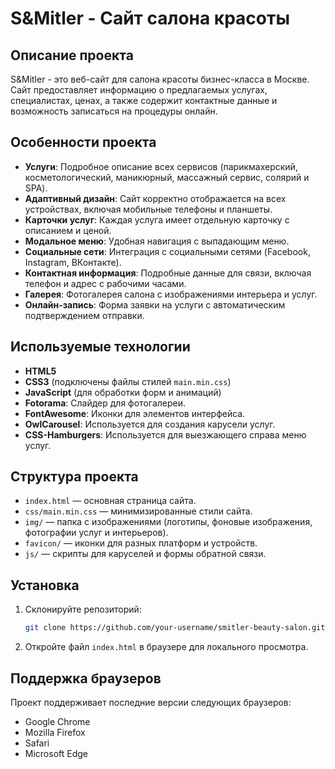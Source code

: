 # S&Mitler - Сайт салона красоты

## Описание проекта

S&Mitler - это веб-сайт для салона красоты бизнес-класса в Москве. Сайт предоставляет информацию о предлагаемых услугах, специалистах, ценах, а также содержит контактные данные и возможность записаться на процедуры онлайн.

## Особенности проекта

- **Услуги**: Подробное описание всех сервисов (парикмахерский, косметологический, маникюрный, массажный сервис, солярий и SPA).
- **Адаптивный дизайн**: Сайт корректно отображается на всех устройствах, включая мобильные телефоны и планшеты.
- **Карточки услуг**: Каждая услуга имеет отдельную карточку с описанием и ценой.
- **Модальное меню**: Удобная навигация с выпадающим меню.
- **Социальные сети**: Интеграция с социальными сетями (Facebook, Instagram, ВКонтакте).
- **Контактная информация**: Подробные данные для связи, включая телефон и адрес с рабочими часами.
- **Галерея**: Фотогалерея салона с изображениями интерьера и услуг.
- **Онлайн-запись**: Форма заявки на услуги с автоматическим подтверждением отправки.

## Используемые технологии

- **HTML5**
- **CSS3** (подключены файлы стилей `main.min.css`)
- **JavaScript** (для обработки форм и анимаций)
- **Fotorama**: Слайдер для фотогалереи.
- **FontAwesome**: Иконки для элементов интерфейса.
- **OwlCarousel**: Используется для создания карусели услуг.
- **CSS-Hamburgers**: Используется для выезжающего справа меню услуг.

## Структура проекта

- `index.html` — основная страница сайта.
- `css/main.min.css` — минимизированные стили сайта.
- `img/` — папка с изображениями (логотипы, фоновые изображения, фотографии услуг и интерьеров).
- `favicon/` — иконки для разных платформ и устройств.
- `js/` — скрипты для каруселей и формы обратной связи.

## Установка

1. Склонируйте репозиторий:
    ```bash
    git clone https://github.com/your-username/smitler-beauty-salon.git
    ```

2. Откройте файл `index.html` в браузере для локального просмотра.

## Поддержка браузеров

Проект поддерживает последние версии следующих браузеров:
- Google Chrome
- Mozilla Firefox
- Safari
- Microsoft Edge